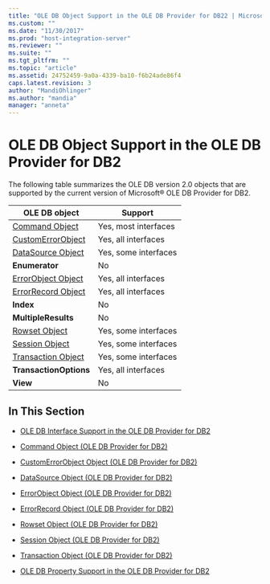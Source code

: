 ```yaml
---
title: "OLE DB Object Support in the OLE DB Provider for DB22 | Microsoft Docs"
ms.custom: ""
ms.date: "11/30/2017"
ms.prod: "host-integration-server"
ms.reviewer: ""
ms.suite: ""
ms.tgt_pltfrm: ""
ms.topic: "article"
ms.assetid: 24752459-9a0a-4339-ba10-f6b24ade86f4
caps.latest.revision: 3
author: "MandiOhlinger"
ms.author: "mandia"
manager: "anneta"
---
```

# OLE DB Object Support in the OLE DB Provider for DB2
The following table summarizes the OLE DB version 2.0 objects that are supported by the current version of Microsoft® OLE DB Provider for DB2.  
  
|OLE DB object|Support|  
|-------------------|-------------|  
|[Command Object](../core/command-object-ole-db-provider-for-db2-2.md)|Yes, most interfaces|  
|[CustomErrorObject](../core/customerrorobject-object-ole-db-provider-for-db2-1.md)|Yes, all interfaces|  
|[DataSource Object](../core/datasource-object-ole-db-provider-for-db2-2.md)|Yes, some interfaces|  
|**Enumerator**|No|  
|[ErrorObject Object](../core/errorobject-object-ole-db-provider-for-db2-1.md)|Yes, all interfaces|  
|[ErrorRecord Object](../core/errorrecord-object-ole-db-provider-for-db2-1.md)|Yes, all interfaces|  
|**Index**|No|  
|**MultipleResults**|No|  
|[Rowset Object](../core/rowset-object-ole-db-provider-for-db2-1.md)|Yes, some interfaces|  
|[Session Object](../core/session-object-ole-db-provider-for-db2-1.md)|Yes, some interfaces|  
|[Transaction Object](../core/transaction-object-ole-db-provider-for-db2-1.md)|Yes, some interfaces|  
|**TransactionOptions**|Yes, all interfaces|  
|**View**|No|  
  
## In This Section  
  
-   [OLE DB Interface Support in the OLE DB Provider for DB2](../core/ole-db-interface-support-in-the-ole-db-provider-for-db21.md)  
  
-   [Command Object (OLE DB Provider for DB2)](../core/command-object-ole-db-provider-for-db2-2.md)  
  
-   [CustomErrorObject Object (OLE DB Provider for DB2)](../core/customerrorobject-object-ole-db-provider-for-db2-1.md)  
  
-   [DataSource Object (OLE DB Provider for DB2)](../core/datasource-object-ole-db-provider-for-db2-2.md)  
  
-   [ErrorObject Object (OLE DB Provider for DB2)](../core/errorobject-object-ole-db-provider-for-db2-1.md)  
  
-   [ErrorRecord Object (OLE DB Provider for DB2)](../core/errorrecord-object-ole-db-provider-for-db2-1.md)  
  
-   [Rowset Object (OLE DB Provider for DB2)](../core/rowset-object-ole-db-provider-for-db2-1.md)  
  
-   [Session Object (OLE DB Provider for DB2)](../core/session-object-ole-db-provider-for-db2-1.md)  
  
-   [Transaction Object (OLE DB Provider for DB2)](../core/transaction-object-ole-db-provider-for-db2-1.md)  
  
-   [OLE DB Property Support in the OLE DB Provider for DB2](../core/ole-db-property-support-in-the-ole-db-provider-for-db21.md)